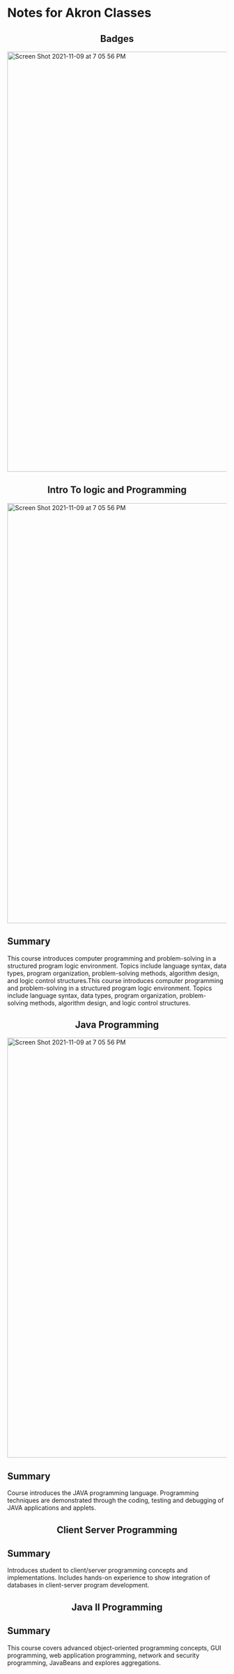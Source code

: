 # Notes for Akron Classes

<h2 align="center">Badges</h2>
<img width="962" alt="Screen Shot 2021-11-09 at 7 05 56 PM" src="https://user-images.githubusercontent.com/61941978/147379375-644d3264-f666-4074-ab1a-e195ec930ef4.png">


<h2 align="center">Intro To logic and Programming</h2>
<img width="962" alt="Screen Shot 2021-11-09 at 7 05 56 PM" src="https://user-images.githubusercontent.com/61941978/144934655-07c29fcf-7943-4cde-b383-f6e34ba6d5d6.png">

## Summary
This course introduces computer programming and problem-solving in a structured program logic environment. Topics include language syntax, data types, program organization, problem-solving methods, algorithm design, and logic control structures.This course introduces computer programming and problem-solving in a structured program logic environment. Topics include language syntax, data types, program organization, problem-solving methods, algorithm design, and logic control structures.


<h2 align="center">Java Programming</h2>
<img width="962" alt="Screen Shot 2021-11-09 at 7 05 56 PM" src="https://user-images.githubusercontent.com/61941978/147379746-6aea68d9-a0c0-4728-89a9-fbe3db598bf2.png">

## Summary
Course introduces the JAVA programming language. Programming techniques are demonstrated through the coding, testing and debugging of JAVA applications and applets.

<h2 align="center">Client Server Programming</h2>

## Summary
Introduces student to client/server programming concepts and implementations. Includes hands-on experience to show integration of databases in client-server program development.

<h2 align="center">Java II Programming</h2>

## Summary
This course covers advanced object-oriented programming concepts, GUI programming, web application programming, network and security programming, JavaBeans and explores aggregations.
